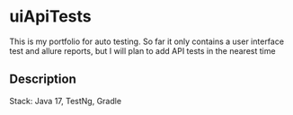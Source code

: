# uiApiTests
This is my portfolio for auto testing.
So far it only contains a user interface test and allure reports, but I will plan to add API tests in the nearest time

## Description
Stack:
Java 17,
TestNg,
Gradle
